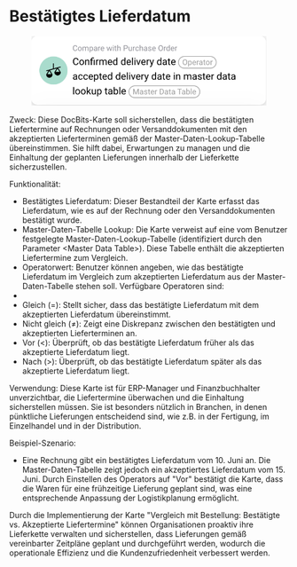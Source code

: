 # Bestätigtes Lieferdatum

<figure><img src="../../../.gitbook/assets/image.png" alt=""><figcaption></figcaption></figure>

Zweck: Diese DocBits-Karte soll sicherstellen, dass die bestätigten Liefertermine auf Rechnungen oder Versanddokumenten mit den akzeptierten Lieferterminen gemäß der Master-Daten-Lookup-Tabelle übereinstimmen. Sie hilft dabei, Erwartungen zu managen und die Einhaltung der geplanten Lieferungen innerhalb der Lieferkette sicherzustellen.

Funktionalität:

* Bestätigtes Lieferdatum: Dieser Bestandteil der Karte erfasst das Lieferdatum, wie es auf der Rechnung oder den Versanddokumenten bestätigt wurde.
* Master-Daten-Tabelle Lookup: Die Karte verweist auf eine vom Benutzer festgelegte Master-Daten-Lookup-Tabelle (identifiziert durch den Parameter \<Master Data Table>). Diese Tabelle enthält die akzeptierten Liefertermine zum Vergleich.
* Operatorwert: Benutzer können angeben, wie das bestätigte Lieferdatum im Vergleich zum akzeptierten Lieferdatum aus der Master-Daten-Tabelle stehen soll. Verfügbare Operatoren sind:
*
* Gleich (=): Stellt sicher, dass das bestätigte Lieferdatum mit dem akzeptierten Lieferdatum übereinstimmt.
* Nicht gleich (≠): Zeigt eine Diskrepanz zwischen den bestätigten und akzeptierten Lieferterminen an.
* Vor (<): Überprüft, ob das bestätigte Lieferdatum früher als das akzeptierte Lieferdatum liegt.
* Nach (>): Überprüft, ob das bestätigte Lieferdatum später als das akzeptierte Lieferdatum liegt.

Verwendung: Diese Karte ist für ERP-Manager und Finanzbuchhalter unverzichtbar, die Liefertermine überwachen und die Einhaltung sicherstellen müssen. Sie ist besonders nützlich in Branchen, in denen pünktliche Lieferungen entscheidend sind, wie z.B. in der Fertigung, im Einzelhandel und in der Distribution.

Beispiel-Szenario:

* Eine Rechnung gibt ein bestätigtes Lieferdatum vom 10. Juni an. Die Master-Daten-Tabelle zeigt jedoch ein akzeptiertes Lieferdatum vom 15. Juni. Durch Einstellen des Operators auf "Vor" bestätigt die Karte, dass die Waren für eine frühzeitige Lieferung geplant sind, was eine entsprechende Anpassung der Logistikplanung ermöglicht.

Durch die Implementierung der Karte "Vergleich mit Bestellung: Bestätigte vs. Akzeptierte Liefertermine" können Organisationen proaktiv ihre Lieferkette verwalten und sicherstellen, dass Lieferungen gemäß vereinbarter Zeitpläne geplant und durchgeführt werden, wodurch die operationale Effizienz und die Kundenzufriedenheit verbessert werden.
